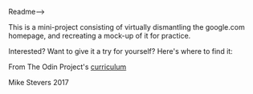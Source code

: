 Readme-->

This is a mini-project consisting of virtually dismantling the google.com homepage, and recreating a mock-up of it for practice.

Interested? Want to give it a try for yourself? Here's where to find it:

From The Odin Project's [curriculum](http://www.theodinproject.com/web-development-101/html-css)

Mike Stevers
2017